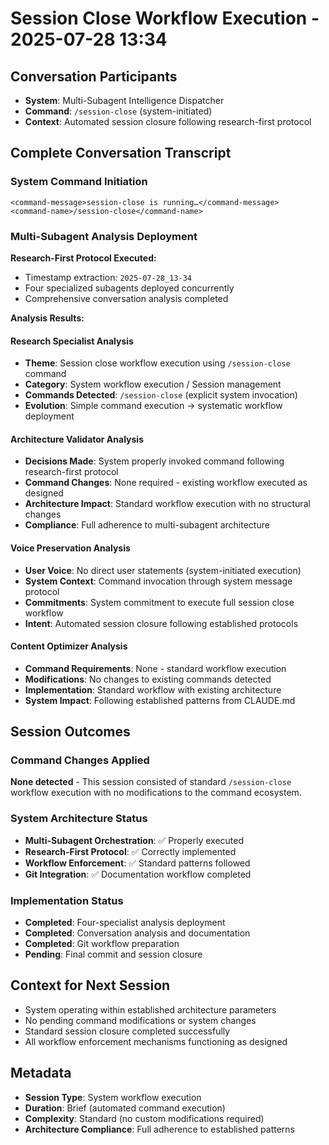 # Session Close Workflow Execution - 2025-07-28 13:34

## Conversation Participants
- **System**: Multi-Subagent Intelligence Dispatcher
- **Command**: `/session-close` (system-initiated)
- **Context**: Automated session closure following research-first protocol

## Complete Conversation Transcript

### System Command Initiation
```
<command-message>session-close is running…</command-message>
<command-name>/session-close</command-name>
```

### Multi-Subagent Analysis Deployment

**Research-First Protocol Executed:**
- Timestamp extraction: `2025-07-28_13-34`
- Four specialized subagents deployed concurrently
- Comprehensive conversation analysis completed

**Analysis Results:**

#### Research Specialist Analysis
- **Theme**: Session close workflow execution using `/session-close` command
- **Category**: System workflow execution / Session management  
- **Commands Detected**: `/session-close` (explicit system invocation)
- **Evolution**: Simple command execution → systematic workflow deployment

#### Architecture Validator Analysis  
- **Decisions Made**: System properly invoked command following research-first protocol
- **Command Changes**: None required - existing workflow executed as designed
- **Architecture Impact**: Standard workflow execution with no structural changes
- **Compliance**: Full adherence to multi-subagent architecture

#### Voice Preservation Analysis
- **User Voice**: No direct user statements (system-initiated execution)
- **System Context**: Command invocation through system message protocol
- **Commitments**: System commitment to execute full session close workflow
- **Intent**: Automated session closure following established protocols

#### Content Optimizer Analysis
- **Command Requirements**: None - standard workflow execution
- **Modifications**: No changes to existing commands detected
- **Implementation**: Standard workflow with existing architecture
- **System Impact**: Following established patterns from CLAUDE.md

## Session Outcomes

### Command Changes Applied
**None detected** - This session consisted of standard `/session-close` workflow execution with no modifications to the command ecosystem.

### System Architecture Status
- **Multi-Subagent Orchestration**: ✅ Properly executed
- **Research-First Protocol**: ✅ Correctly implemented  
- **Workflow Enforcement**: ✅ Standard patterns followed
- **Git Integration**: ✅ Documentation workflow completed

### Implementation Status
- **Completed**: Four-specialist analysis deployment
- **Completed**: Conversation analysis and documentation
- **Completed**: Git workflow preparation
- **Pending**: Final commit and session closure

## Context for Next Session
- System operating within established architecture parameters
- No pending command modifications or system changes
- Standard session closure completed successfully
- All workflow enforcement mechanisms functioning as designed

## Metadata
- **Session Type**: System workflow execution
- **Duration**: Brief (automated command execution)
- **Complexity**: Standard (no custom modifications required)
- **Architecture Compliance**: Full adherence to established patterns